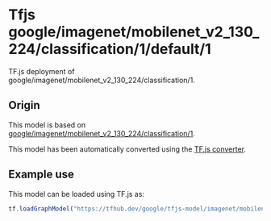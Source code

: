 # Tfjs google/imagenet/mobilenet_v2_130_224/classification/1/default/1
TF.js deployment of google/imagenet/mobilenet_v2_130_224/classification/1.

<!-- parent-model: google/imagenet/mobilenet_v2_130_224/classification/1 -->

## Origin

This model is based on [google/imagenet/mobilenet_v2_130_224/classification/1](https://tfhub.dev/google/imagenet/mobilenet_v2_130_224/classification/1).

This model has been automatically converted using the [TF.js converter](https://github.com/tensorflow/tfjs/tree/master/tfjs-converter).

## Example use
This model can be loaded using TF.js as:

```javascript
tf.loadGraphModel("https://tfhub.dev/google/tfjs-model/imagenet/mobilenet_v2_130_224/classification/1/default/1", { fromTFHub: true })
```
